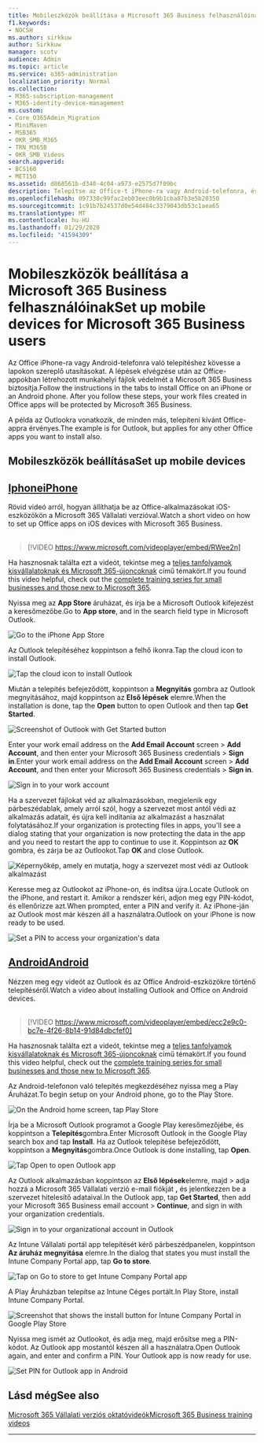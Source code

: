 ```yaml
---
title: Mobileszközök beállítása a Microsoft 365 Business felhasználóinak
f1.keywords:
- NOCSH
ms.author: sirkkuw
author: Sirkkuw
manager: scotv
audience: Admin
ms.topic: article
ms.service: o365-administration
localization_priority: Normal
ms.collection:
- M365-subscription-management
- M365-identity-device-management
ms.custom:
- Core_O365Admin_Migration
- MiniMaven
- MSB365
- OKR_SMB_M365
- TRN_M365B
- OKR_SMB_Videos
search.appverid:
- BCS160
- MET150
ms.assetid: d868561b-d340-4c04-a973-e2575d7f09bc
description: Telepítse az Office-t iPhone-ra vagy Android-telefonra, és az Office-alkalmazásokban lévő munkahelyi fájljait a Microsoft 365 Business fogja védeni.
ms.openlocfilehash: 097330c99fac2eb03eec0b9b1cba87b3e5b20350
ms.sourcegitcommit: 1c91b7b24537d0e54d484c3379043db53c1aea65
ms.translationtype: MT
ms.contentlocale: hu-HU
ms.lasthandoff: 01/29/2020
ms.locfileid: "41594309"
---
```

# <a name="set-up-mobile-devices-for-microsoft-365-business-users"></a><span data-ttu-id="84086-103">Mobileszközök beállítása a Microsoft 365 Business felhasználóinak</span><span class="sxs-lookup"><span data-stu-id="84086-103">Set up mobile devices for Microsoft 365 Business users</span></span>

<span data-ttu-id="84086-p101">Az Office iPhone-ra vagy Android-telefonra való telepítéshez kövesse a lapokon szereplő utasításokat. A lépések elvégzése után az Office-appokban létrehozott munkahelyi fájlok védelmét a Microsoft 365 Business biztosítja.</span><span class="sxs-lookup"><span data-stu-id="84086-p101">Follow the instructions in the tabs to install Office on an iPhone or an Android phone. After you follow these steps, your work files created in Office apps will be protected by Microsoft 365 Business.</span></span>

<span data-ttu-id="84086-106">A példa az Outlookra vonatkozik, de minden más, telepíteni kívánt Office-appra érvényes.</span><span class="sxs-lookup"><span data-stu-id="84086-106">The example is for Outlook, but applies for any other Office apps you want to install also.</span></span>
  
## <a name="set-up-mobile-devices"></a><span data-ttu-id="84086-107">Mobileszközök beállítása</span><span class="sxs-lookup"><span data-stu-id="84086-107">Set up mobile devices</span></span>

## <a name="iphonetabiphone"></a>[<span data-ttu-id="84086-108">Iphone</span><span class="sxs-lookup"><span data-stu-id="84086-108">iPhone</span></span>](#tab/iPhone)
  
<span data-ttu-id="84086-109">Rövid videó arról, hogyan állíthatja be az Office-alkalmazásokat iOS-eszközökön a Microsoft 365 Vállalati verzióval.</span><span class="sxs-lookup"><span data-stu-id="84086-109">Watch a short video on how to set up Office apps on iOS devices with Microsoft 365 Business.</span></span><br><br>

> [!VIDEO https://www.microsoft.com/videoplayer/embed/RWee2n] 

<span data-ttu-id="84086-110">Ha hasznosnak találta ezt a videót, tekintse meg a [teljes tanfolyamok kisvállalatoknak és Microsoft 365-újoncoknak](https://support.office.com/article/6ab4bbcd-79cf-4000-a0bd-d42ce4d12816) című témakört.</span><span class="sxs-lookup"><span data-stu-id="84086-110">If you found this video helpful, check out the [complete training series for small businesses and those new to Microsoft 365](https://support.office.com/article/6ab4bbcd-79cf-4000-a0bd-d42ce4d12816).</span></span>

<span data-ttu-id="84086-111">Nyissa meg az **App Store** áruházat, és írja be a Microsoft Outlook kifejezést a keresőmezőbe.</span><span class="sxs-lookup"><span data-stu-id="84086-111">Go to **App store**, and in the search field type in Microsoft Outlook.</span></span>
  
![Go to the iPhone App Store](media/886913de-76e5-4883-8ed0-4eb3ec06188f.png)
  
<span data-ttu-id="84086-113">Az Outlook telepítéséhez koppintson a felhő ikonra.</span><span class="sxs-lookup"><span data-stu-id="84086-113">Tap the cloud icon to install Outlook.</span></span>
  
![Tap the cloud icon to install Outlook](media/665e1620-948a-4ab8-b914-dca49530142c.png)
  
<span data-ttu-id="84086-115">Miután a telepítés befejeződött, koppintson a **Megnyitás** gombra az Outlook megnyitásához, majd koppintson az **Első lépések** elemre.</span><span class="sxs-lookup"><span data-stu-id="84086-115">When the installation is done, tap the **Open** button to open Outlook and then tap **Get Started**.</span></span>
  
![Screenshot of Outlook with Get Started button](media/005bedec-ae50-4d75-b3bb-e7cef9e2561c.png)
  
<span data-ttu-id="84086-117">Enter your work email address on the **Add Email Account** screen \> **Add Account**, and then enter your Microsoft 365 Business credentials \> **Sign in**.</span><span class="sxs-lookup"><span data-stu-id="84086-117">Enter your work email address on the **Add Email Account** screen \> **Add Account**, and then enter your Microsoft 365 Business credentials \> **Sign in**.</span></span>
  
![Sign in to your work account](media/3cef1fb5-7bec-4d3d-8542-872b731ce19f.png)
  
<span data-ttu-id="84086-119">Ha a szervezet fájlokat véd az alkalmazásokban, megjelenik egy párbeszédablak, amely arról szól, hogy a szervezet most antól védi az alkalmazás adatait, és újra kell indítania az alkalmazást a használat folytatásához.</span><span class="sxs-lookup"><span data-stu-id="84086-119">If your organization is protecting files in apps, you'll see a dialog stating that your organization is now protecting the data in the app and you need to restart the app to continue to use it.</span></span> <span data-ttu-id="84086-120">Koppintson az **OK** gombra, és zárja be az Outlookot.</span><span class="sxs-lookup"><span data-stu-id="84086-120">Tap **OK** and close Outlook.</span></span> 
  
![Képernyőkép, amely en mutatja, hogy a szervezet most védi az Outlook alkalmazást](media/fb4c1c84-b1e9-42e1-8070-c13dcf79fb09.png)
  
<span data-ttu-id="84086-122">Keresse meg az Outlookot az iPhone-on, és indítsa újra.</span><span class="sxs-lookup"><span data-stu-id="84086-122">Locate Outlook on the iPhone, and restart it.</span></span> <span data-ttu-id="84086-123">Amikor a rendszer kéri, adjon meg egy PIN-kódot, és ellenőrizze azt.</span><span class="sxs-lookup"><span data-stu-id="84086-123">When prompted, enter a PIN and verify it.</span></span> <span data-ttu-id="84086-124">Az iPhone-ján az Outlook most már készen áll a használatra.</span><span class="sxs-lookup"><span data-stu-id="84086-124">Outlook on your iPhone is now ready to be used.</span></span>
  
![Set a PIN to access your organization's data](media/64f2630b-3164-47a4-9dd6-ca0c29ed5fb3.png)
  
## <a name="androidtabandroid"></a>[<span data-ttu-id="84086-126">Android</span><span class="sxs-lookup"><span data-stu-id="84086-126">Android</span></span>](#tab/Android)
  
<span data-ttu-id="84086-127">Nézzen meg egy videót az Outlook és az Office Android-eszközökre történő telepítéséről.</span><span class="sxs-lookup"><span data-stu-id="84086-127">Watch a video about installing Outlook and Office on Android devices.</span></span><br><br>

> [!VIDEO https://www.microsoft.com/videoplayer/embed/ecc2e9c0-bc7e-4f26-8b14-91d84dbcfef0] 

<span data-ttu-id="84086-128">Ha hasznosnak találta ezt a videót, tekintse meg a [teljes tanfolyamok kisvállalatoknak és Microsoft 365-újoncoknak](https://support.office.com/article/6ab4bbcd-79cf-4000-a0bd-d42ce4d12816) című témakört.</span><span class="sxs-lookup"><span data-stu-id="84086-128">If you found this video helpful, check out the [complete training series for small businesses and those new to Microsoft 365](https://support.office.com/article/6ab4bbcd-79cf-4000-a0bd-d42ce4d12816).</span></span>

<span data-ttu-id="84086-129">Az Android-telefonon való telepítés megkezdéséhez nyissa meg a Play Áruházat.</span><span class="sxs-lookup"><span data-stu-id="84086-129">To begin setup on your Android phone, go to the Play Store.</span></span>
  
![On the Android home screen, tap Play Store](media/93df88e7-c778-40e1-b35e-868ca6e97f6c.png)
  
<span data-ttu-id="84086-131">Írja be a Microsoft Outlook programot a Google Play keresőmezőjébe, és koppintson a **Telepítés**gombra.</span><span class="sxs-lookup"><span data-stu-id="84086-131">Enter Microsoft Outlook in the Google Play search box and tap **Install**.</span></span> <span data-ttu-id="84086-132">Ha az Outlook telepítése befejeződött, koppintson a **Megnyitás**gombra.</span><span class="sxs-lookup"><span data-stu-id="84086-132">Once Outlook is done installing, tap **Open**.</span></span>
  
![Tap Open to open Outlook app](media/8b4c5937-8875-4b5a-a5b6-b8c6c9cd6240.png)
  
<span data-ttu-id="84086-134">Az Outlook alkalmazásban koppintson az **Első lépések**elemre, majd \> adja hozzá a Microsoft 365 Vállalati verzió e-mail fiókját **,** és jelentkezzen be a szervezet hitelesítő adataival.</span><span class="sxs-lookup"><span data-stu-id="84086-134">In the Outlook app, tap **Get Started**, then add your Microsoft 365 Business email account \> **Continue**, and sign in with your organization credentials.</span></span>
  
![Sign in to your organizational account in Outlook](media/18f67c66-4bab-4b99-94bd-080839312e29.png)
  
<span data-ttu-id="84086-136">Az Intune Vállalati portál app telepítését kérő párbeszédpanelen, koppintson **Az áruház megnyitása** elemre.</span><span class="sxs-lookup"><span data-stu-id="84086-136">In the dialog that states you must install the Intune Company Portal app, tap **Go to store**.</span></span>
  
![Tap on Go to store to get Intune Company Portal app](media/a702d712-5622-45dd-a511-b1adaee63071.png)
  
<span data-ttu-id="84086-138">A Play Áruházban telepítse az Intune Céges portált.</span><span class="sxs-lookup"><span data-stu-id="84086-138">In Play Store, install Intune Company Portal.</span></span>
  
![Screenshot that shows the install button for Intune Company Portal in Google Play Store](media/5e0408f2-3f37-44dd-80ed-13ca2ac6df0c.png)
  
<span data-ttu-id="84086-p105">Nyissa meg ismét az Outlookot, és adja meg, majd erősítse meg a PIN-kódot. Az Outlook app mostantól készen áll a használatra.</span><span class="sxs-lookup"><span data-stu-id="84086-p105">Open Outlook again, and enter and confirm a PIN. Your Outlook app is now ready for use.</span></span>
  
![Set  PIN for Outlook app in Android](media/edb91afb-f1ed-451a-bc6b-8ccba664e055.png)

## <a name="see-also"></a><span data-ttu-id="84086-143">Lásd még</span><span class="sxs-lookup"><span data-stu-id="84086-143">See also</span></span>

[<span data-ttu-id="84086-144">Microsoft 365 Vállalati verziós oktatóvideók</span><span class="sxs-lookup"><span data-stu-id="84086-144">Microsoft 365 Business training videos</span></span>](https://support.office.com/article/6ab4bbcd-79cf-4000-a0bd-d42ce4d12816)

---